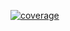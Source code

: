 [![coverage](https://github.com/DanielSchripsema/danieline-eigen-account/actions/workflows/APIBuilTest.yml/badge.svg?branch=main)](https://github.com/DanielSchripsema/danieline-eigen-account/actions/workflows/APIBuilTest.yml)
